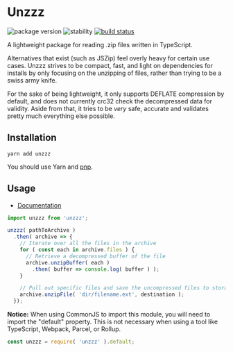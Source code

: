 # Unzzz
![package version](https://img.shields.io/badge/dynamic/json.svg?color=f0606d&label=unzzz&query=%24.version&url=https%3A%2F%2Funpkg.io%2Funzzz%2Fpackage.json&prefix=v)
![stability](https://img.shields.io/badge/stability-release-66f29a.svg)
[![build status](https://travis-ci.org/partheseas/unzzz.svg?branch=master)](https://travis-ci.org/partheseas/unzzz)

A lightweight package for reading .zip files written in TypeScript.

Alternatives that exist (such as JSZip) feel overly heavy for certain use cases.
Unzzz strives to be compact, fast, and light on dependencies for installs by only
focusing on the unzipping of files, rather than trying to be a swiss army knife.

For the sake of being lightweight, it only supports DEFLATE compression by default,
and does not currently crc32 check the decompressed data for validity. Aside from that, it
tries to be *very* safe, accurate and validates pretty much everything else possible.

## Installation
```Shell
yarn add unzzz
```
You should use Yarn and [pnp](https://yarnpkg.com/en/docs/pnp).

## Usage
- [Documentation](https://unzzz.now.sh)

```JavaScript
import unzzz from 'unzzz';

unzzz( pathToArchive )
  .then( archive => {
    // Iterate over all the files in the archive
    for ( const each in archive.files ) {
      // Retrieve a decompressed buffer of the file
      archive.unzipBuffer( each )
        .then( buffer => console.log( buffer ) );
    }

    // Pull out specific files and save the uncompressed files to storage
    archive.unzipFile( 'dir/filename.ext', destination );
  });
```

**Notice:** When using CommonJS to import this module, you will need to import
the "default" property. This is not necessary when using a tool like TypeScript,
Webpack, Parcel, or Rollup.

```JavaScript
const unzzz = require( 'unzzz' ).default;
```
